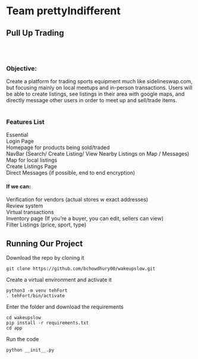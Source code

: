 # Team prettyIndifferent
## Pull Up Trading <br><br><br>
### Objective: 
Create a platform for trading sports equipment much like sidelineswap.com, but focusing mainly on local meetups and in-person transactions. Users will be able to create listings, see listings in their area with google maps, and directly message other users in order to meet up and sell/trade items.
<br><br>
### Features List
Essential <br>
Login Page <br>
Homepage for products being sold/traded <br>
NavBar (Search/ Create Listing/ View Nearby Listings on Map / Messages) <br>
Map for local listings <br>
Create Listings Page <br>
Direct Messages (if possible, end to end encryption) <br>

#### If we can:
Verification for vendors (actual stores w exact addresses) <br> 
Review system <br>
Virtual transactions <br>
Inventory page (If you’re a buyer, you can edit, sellers can view) <br>
Filter Listings (price, sport, type) <br>

## Running Our Project  

Download the repo by cloning it
```
git clone https://github.com/bchowdhury00/wakeupslow.git
```
Create a virtual environment and activate it
```
python3 -m venv tehFort
. tehFort/bin/activate
```

Enter the folder and download the requirements
```
cd wakeupslow
pip install -r requirements.txt
cd app
```

Run the code
```
python __init__.py
```
